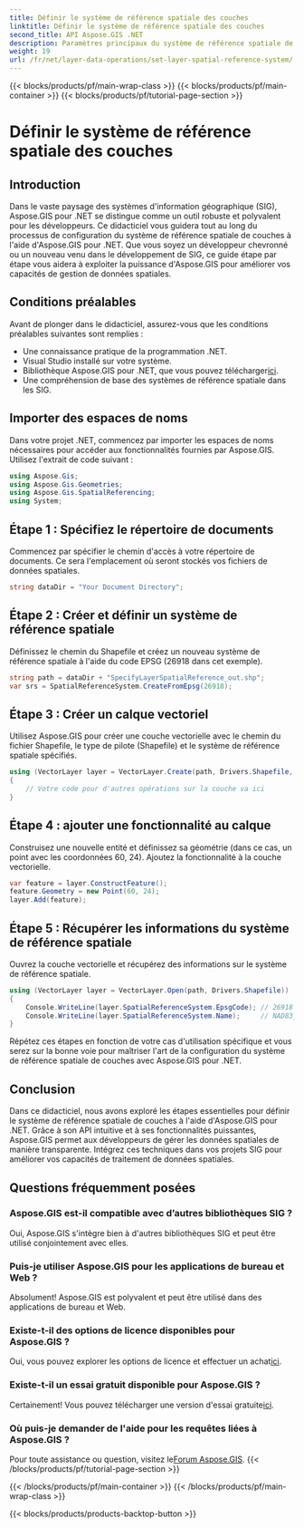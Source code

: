 ```yaml
---
title: Définir le système de référence spatiale des couches
linktitle: Définir le système de référence spatiale des couches
second_title: API Aspose.GIS .NET
description: Paramètres principaux du système de référence spatiale de couches avec Aspose.GIS pour .NET. Élevez vos projets SIG avec ce didacticiel étape par étape.
weight: 19
url: /fr/net/layer-data-operations/set-layer-spatial-reference-system/
---
```


{{< blocks/products/pf/main-wrap-class >}}
{{< blocks/products/pf/main-container >}}
{{< blocks/products/pf/tutorial-page-section >}}

# Définir le système de référence spatiale des couches

## Introduction
Dans le vaste paysage des systèmes d'information géographique (SIG), Aspose.GIS pour .NET se distingue comme un outil robuste et polyvalent pour les développeurs. Ce didacticiel vous guidera tout au long du processus de configuration du système de référence spatiale de couches à l'aide d'Aspose.GIS pour .NET. Que vous soyez un développeur chevronné ou un nouveau venu dans le développement de SIG, ce guide étape par étape vous aidera à exploiter la puissance d'Aspose.GIS pour améliorer vos capacités de gestion de données spatiales.
## Conditions préalables
Avant de plonger dans le didacticiel, assurez-vous que les conditions préalables suivantes sont remplies :
- Une connaissance pratique de la programmation .NET.
- Visual Studio installé sur votre système.
-  Bibliothèque Aspose.GIS pour .NET, que vous pouvez télécharger[ici](https://releases.aspose.com/gis/net/).
- Une compréhension de base des systèmes de référence spatiale dans les SIG.
## Importer des espaces de noms
Dans votre projet .NET, commencez par importer les espaces de noms nécessaires pour accéder aux fonctionnalités fournies par Aspose.GIS. Utilisez l'extrait de code suivant :
```csharp
using Aspose.Gis;
using Aspose.Gis.Geometries;
using Aspose.Gis.SpatialReferencing;
using System;
```
## Étape 1 : Spécifiez le répertoire de documents
Commencez par spécifier le chemin d'accès à votre répertoire de documents. Ce sera l'emplacement où seront stockés vos fichiers de données spatiales.
```csharp
string dataDir = "Your Document Directory";
```
## Étape 2 : Créer et définir un système de référence spatiale
Définissez le chemin du Shapefile et créez un nouveau système de référence spatiale à l'aide du code EPSG (26918 dans cet exemple).
```csharp
string path = dataDir + "SpecifyLayerSpatialReference_out.shp";
var srs = SpatialReferenceSystem.CreateFromEpsg(26918);
```
## Étape 3 : Créer un calque vectoriel
Utilisez Aspose.GIS pour créer une couche vectorielle avec le chemin du fichier Shapefile, le type de pilote (Shapefile) et le système de référence spatiale spécifiés.
```csharp
using (VectorLayer layer = VectorLayer.Create(path, Drivers.Shapefile, srs))
{
    // Votre code pour d'autres opérations sur la couche va ici
}
```
## Étape 4 : ajouter une fonctionnalité au calque
Construisez une nouvelle entité et définissez sa géométrie (dans ce cas, un point avec les coordonnées 60, 24). Ajoutez la fonctionnalité à la couche vectorielle.
```csharp
var feature = layer.ConstructFeature();
feature.Geometry = new Point(60, 24);
layer.Add(feature);
```
## Étape 5 : Récupérer les informations du système de référence spatiale
Ouvrez la couche vectorielle et récupérez des informations sur le système de référence spatiale.
```csharp
using (VectorLayer layer = VectorLayer.Open(path, Drivers.Shapefile))
{
    Console.WriteLine(layer.SpatialReferenceSystem.EpsgCode); // 26918
    Console.WriteLine(layer.SpatialReferenceSystem.Name);     // NAD83_UTM_zone_18N
}
```
Répétez ces étapes en fonction de votre cas d'utilisation spécifique et vous serez sur la bonne voie pour maîtriser l'art de la configuration du système de référence spatiale de couches avec Aspose.GIS pour .NET.
## Conclusion
Dans ce didacticiel, nous avons exploré les étapes essentielles pour définir le système de référence spatiale de couches à l'aide d'Aspose.GIS pour .NET. Grâce à son API intuitive et à ses fonctionnalités puissantes, Aspose.GIS permet aux développeurs de gérer les données spatiales de manière transparente. Intégrez ces techniques dans vos projets SIG pour améliorer vos capacités de traitement de données spatiales.
## Questions fréquemment posées
### Aspose.GIS est-il compatible avec d’autres bibliothèques SIG ?
Oui, Aspose.GIS s'intègre bien à d'autres bibliothèques SIG et peut être utilisé conjointement avec elles.
### Puis-je utiliser Aspose.GIS pour les applications de bureau et Web ?
Absolument! Aspose.GIS est polyvalent et peut être utilisé dans des applications de bureau et Web.
### Existe-t-il des options de licence disponibles pour Aspose.GIS ?
 Oui, vous pouvez explorer les options de licence et effectuer un achat[ici](https://purchase.aspose.com/buy).
### Existe-t-il un essai gratuit disponible pour Aspose.GIS ?
 Certainement! Vous pouvez télécharger une version d'essai gratuite[ici](https://releases.aspose.com/).
### Où puis-je demander de l'aide pour les requêtes liées à Aspose.GIS ?
 Pour toute assistance ou question, visitez le[Forum Aspose.GIS](https://forum.aspose.com/c/gis/33).
{{< /blocks/products/pf/tutorial-page-section >}}

{{< /blocks/products/pf/main-container >}}
{{< /blocks/products/pf/main-wrap-class >}}

{{< blocks/products/products-backtop-button >}}

